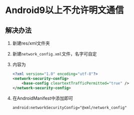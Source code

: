# Android9以上不允许明文通信

## 解决办法

1. 新建res/xml文件夹

2. 新建`network_config.xml`文件，名字可自定

3. 内容为

   ```xml
   <?xml version="1.0" encoding="utf-8"?>
   <network-security-config>
       <base-config cleartextTrafficPermitted="true" />
   </network-security-config>
   ```

4. 在AndroidManifest中添加即可

   ```xml
   android:networkSecurityConfig="@xml/network_config"
   ```

   